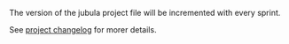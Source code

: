 The version of the jubula project file will be incremented with every sprint. 

See [project changelog](https://raw.github.com/camunda/bpmn2-modeler/develop/org.eclipse.bpmn2.modeler.core.tests.functional/project/CHANGELOG.md) for morer details.
